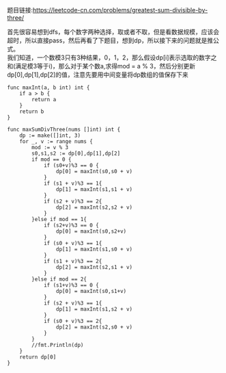 题目链接:<https://leetcode-cn.com/problems/greatest-sum-divisible-by-three/>  

首先很容易想到dfs，每个数字两种选择，取或者不取，但是看数据规模，应该会超时，所以直接pass，然后再看了下题目，想到dp，所以接下来的问题就是推公式。  
我们知道，一个数模3只有3种结果，0，1，2，那么假设dp[i]表示选取的数字之和(满足模3等于i)，那么对于某个数a,求得mod = a % 3，然后分别更新dp[0],dp[1],dp[2]的值，注意先要用中间变量将dp数组的值保存下来 

```
func maxInt(a, b int) int {
	if a > b {
		return a
	}
	return b
}

func maxSumDivThree(nums []int) int {
	dp := make([]int, 3)
	for _, v := range nums {
		mod := v % 3
		s0,s1,s2 := dp[0],dp[1],dp[2]
		if mod == 0 {
			if (s0+v)%3 == 0 {
				dp[0] = maxInt(s0,s0 + v)
			}
			if (s1 + v)%3 == 1{
				dp[1] = maxInt(s1,s1 + v)
			}
			if (s2 + v)%3 == 2{
				dp[2] = maxInt(s2,s2 + v)
			}
		}else if mod == 1{
			if (s2+v)%3 == 0 {
				dp[0] = maxInt(s0,s2+v)
			}
			if (s0 + v)%3 == 1{
				dp[1] = maxInt(s1,s0 + v)
			}
			if (s1 + v)%3 == 2{
				dp[2] = maxInt(s2,s1 + v)
			}
		}else if mod == 2{
			if (s1+v)%3 == 0 {
				dp[0] = maxInt(s0,s1+v)
			}
			if (s2 + v)%3 == 1{
				dp[1] = maxInt(s1,s2 + v)
			}
			if (s0 + v)%3 == 2{
				dp[2] = maxInt(s2,s0 + v)
			}
		}
		//fmt.Println(dp)
	}
	return dp[0]
}
```